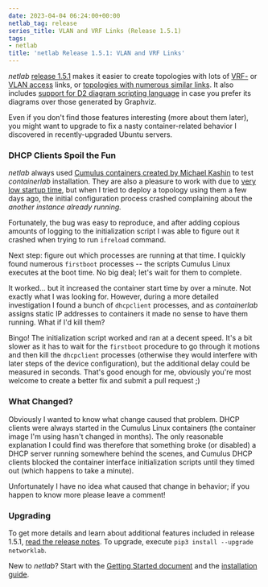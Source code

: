 ```yaml
---
date: 2023-04-04 06:24:00+00:00
netlab_tag: release
series_title: VLAN and VRF Links (Release 1.5.1)
tags:
- netlab
title: 'netlab Release 1.5.1: VLAN and VRF Links'
---
```

_netlab_ [release 1.5.1](https://netlab.tools/release/1.5/#release-1-5-1) makes it easier to create topologies with lots of [VRF-](https://netlab.tools/module/vrf/#module-vrf-links) or [VLAN access](https://netlab.tools/module/vlan/#module-vlan-creating-access-links) links, or [topologies with numerous similar links](https://netlab.tools/links/#link-groups). It also includes [support for D2 diagram scripting language](https://netlab.tools/outputs/d2/) in case you prefer its diagrams over those generated by Graphviz. 

Even if you don't find those features interesting (more about them later), you might want to upgrade to fix a nasty container-related behavior I discovered in recently-upgraded Ubuntu servers.
<!--more-->
### DHCP Clients Spoil the Fun

_netlab_ always used [Cumulus containers created by Michael Kashin](https://github.com/networkop/cx) to test *containerlab* installation. They are also a pleasure to work with due to [very low startup time](/2023/02/virtual-device-boot-times/), but when I tried to deploy a topology using them a few days ago, the initial configuration process crashed complaining about the _another instance already running._

Fortunately, the bug was easy to reproduce, and after adding copious amounts of logging to the initialization script I was able to figure out it crashed when trying to run `ifreload` command.

Next step: figure out which processes are running at that time. I quickly found numerous `firstboot` processes -- the scripts Cumulus Linux executes at the boot time. No big deal; let's wait for them to complete.

It worked... but it increased the container start time by over a minute. Not exactly what I was looking for. However, during a more detailed investigation I found a bunch of `dhcpclient` processes, and as *containerlab* assigns static IP addresses to containers it made no sense to have them running. What if I'd kill them?

Bingo! The initialization script worked and ran at a decent speed. It's a bit slower as it has to wait for the `firstboot` procedure to go through it motions and then kill the `dhcpclient` processes (otherwise they would interfere with later steps of the device configuration), but the additional delay could be measured in seconds. That's good enough for me, obviously you're most welcome to create a better fix and submit a pull request ;)

### What Changed?

Obviously I wanted to know what change caused that problem. DHCP clients were always started in the Cumulus Linux containers (the container image I'm using hasn't changed in months). The only reasonable explanation I could find was therefore that something broke (or disabled) a DHCP server running somewhere behind the scenes, and Cumulus DHCP clients blocked the container interface initialization scripts until they timed out (which happens to take a minute).

Unfortunately I have no idea what caused that change in behavior; if you happen to know more please leave a comment!

### Upgrading

To get more details and learn about additional features included in release 1.5.1, [read the release notes](https://netlab.tools/release/1.5/#release-1-5-1). To upgrade, execute `pip3 install --upgrade networklab`.

New to *netlab*? Start with the [Getting Started document](https://netlab.tools/tutorials/) and the [installation guide](https://netlab.tools/install/).
